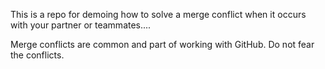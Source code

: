 This is a repo for demoing how to solve a merge conflict when it occurs with your partner or teammates....

Merge conflicts are common and part of working with GitHub. Do not fear the conflicts.

